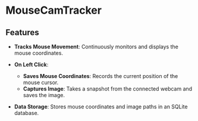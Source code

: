 # MouseCamTracker

## Features

- **Tracks Mouse Movement**: Continuously monitors and displays the mouse coordinates.

- **On Left Click**:
  - **Saves Mouse Coordinates**: Records the current position of the mouse cursor.
  - **Captures Image**: Takes a snapshot from the connected webcam and saves the image.

- **Data Storage**: Stores mouse coordinates and image paths in an SQLite database.
  
